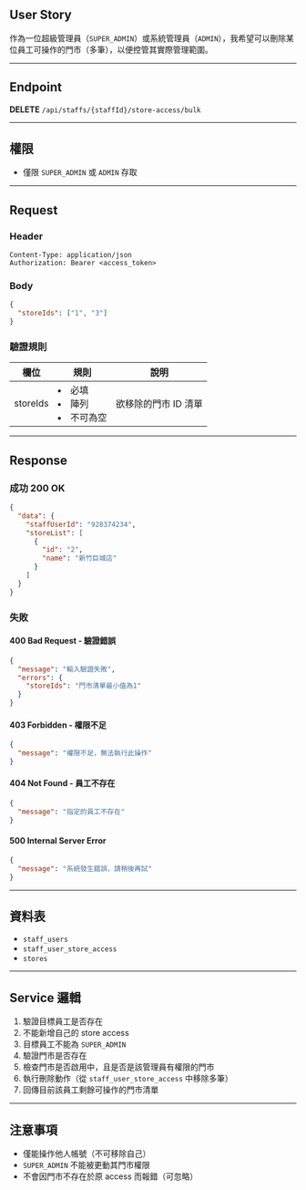 ## User Story

作為一位超級管理員（`SUPER_ADMIN`）或系統管理員（`ADMIN`），我希望可以刪除某位員工可操作的門市（多筆），以便控管其實際管理範圍。

---

## Endpoint

**DELETE** `/api/staffs/{staffId}/store-access/bulk`

---

## 權限

- 僅限 `SUPER_ADMIN` 或 `ADMIN` 存取

---

## Request

### Header

```http
Content-Type: application/json
Authorization: Bearer <access_token>
```

### Body

```json
{
  "storeIds": ["1", "3"]
}
```

### 驗證規則

| 欄位     | 規則                         | 說明                 |
| -------- | ---------------------------- | -------------------- |
| storeIds | <li>必填<li>陣列<li>不可為空 | 欲移除的門市 ID 清單 |

---

## Response

### 成功 200 OK

```json
{
  "data": {
    "staffUserId": "928374234",
    "storeList": [
      {
        "id": "2",
        "name": "新竹巨城店"
      }
    ]
  }
}
```

### 失敗

#### 400 Bad Request - 驗證錯誤

```json
{
  "message": "輸入驗證失敗",
  "errors": {
    "storeIds": "門市清單最小值為1"
  }
}
```

#### 403 Forbidden - 權限不足

```json
{
  "message": "權限不足，無法執行此操作"
}
```

#### 404 Not Found - 員工不存在

```json
{
  "message": "指定的員工不存在"
}
```

#### 500 Internal Server Error

```json
{
  "message": "系統發生錯誤，請稍後再試"
}
```

---

## 資料表

- `staff_users`
- `staff_user_store_access`
- `stores`

---

## Service 邏輯

1. 驗證目標員工是否存在
2. 不能新增自己的 store access
3. 目標員工不能為 `SUPER_ADMIN`
4. 驗證門市是否存在
5. 檢查門市是否啟用中，且是否是該管理員有權限的門市
6. 執行刪除動作（從 `staff_user_store_access` 中移除多筆）
7. 回傳目前該員工剩餘可操作的門市清單

---

## 注意事項

- 僅能操作他人帳號（不可移除自己）
- `SUPER_ADMIN` 不能被更動其門市權限
- 不會因門市不存在於原 access 而報錯（可忽略）

